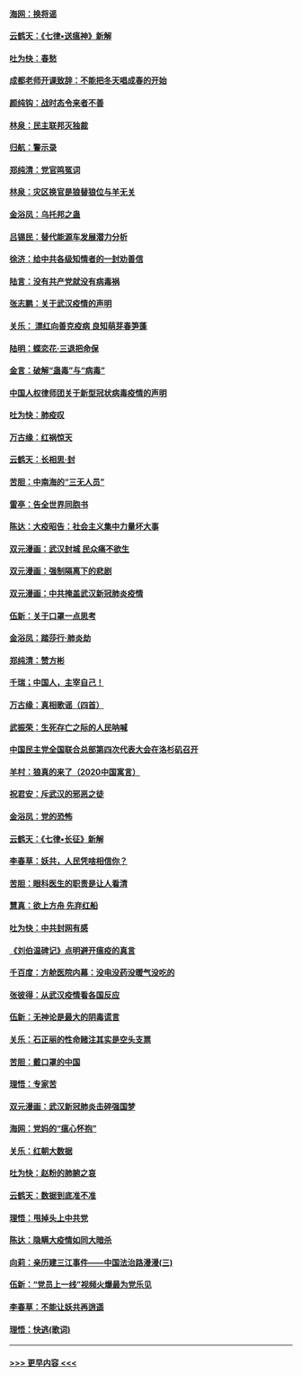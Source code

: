 #### [海网：换将谣](../pages/nsc993/n11873712.md?t=02171311) 
#### [云鹤天：《七律▪送瘟神》新解](../pages/nsc993/n11873598.md?t=02171311) 
#### [吐为快：春愁](../pages/nsc993/n11872801.md?t=02171311) 
#### [成都老师开课致辞：不能把冬天唱成春的开始](../pages/nsc993/n11872653.md?t=02171311) 
#### [颜纯钩：战时态令来者不善](../pages/nsc993/n11872011.md?t=02171311) 
#### [林泉：民主联邦灭独裁](../pages/nsc993/n11870998.md?t=02171311) 
#### [归航：警示录](../pages/nsc993/n11870963.md?t=02171311) 
#### [郑纯清：党官鸣冤词](../pages/nsc993/n11870938.md?t=02171311) 
#### [林泉：灾区换官是狼替狼位与羊无关](../pages/nsc993/n11870896.md?t=02171311) 
#### [金浴凤：乌托邦之蛊](../pages/nsc993/n11870879.md?t=02171311) 
#### [吕锡民：替代能源车发展潜力分析](../pages/nsc993/n11870656.md?t=02171311) 
#### [徐济：给中共各级知情者的一封劝善信](../pages/nsc993/n11868561.md?t=02171311) 
#### [陆言：没有共产党就没有病毒祸](../pages/nsc993/n11868232.md?t=02171311) 
#### [张志鹏：关于武汉疫情的声明](../pages/nsc993/n11867182.md?t=02171311) 
#### [关乐： 漂红向善克疫病 良知萌芽春笋蓬](../pages/nsc993/n11865710.md?t=02171311) 
#### [陆明：蝶恋花‧三退把命保](../pages/nsc993/n11865673.md?t=02171311) 
#### [金言：破解“蛊毒”与“病毒”](../pages/nsc993/n11864103.md?t=02171311) 
#### [中国人权律师团关于新型冠状病毒疫情的声明](../pages/nsc993/n11864249.md?t=02171311) 
#### [吐为快：肺疫叹](../pages/nsc993/n11864027.md?t=02171311) 
#### [万古缘：红祸惊天](../pages/nsc993/n11864079.md?t=02171311) 
#### [云鹤天：长相思‧封](../pages/nsc993/n11864006.md?t=02171311) 
#### [苦胆：中南海的“三无人员”](../pages/nsc993/n11862997.md?t=02171311) 
#### [雷亭：告全世界同胞书](../pages/nsc993/n11862572.md?t=02171311) 
#### [陈达：大疫昭告：社会主义集中力量坏大事](../pages/nsc993/n11859419.md?t=02171311) 
#### [双元漫画：武汉封城 民众痛不欲生](../pages/nsc993/n11859287.md?t=02171311) 
#### [双元漫画：强制隔离下的悲剧](../pages/nsc993/n11859244.md?t=02171311) 
#### [双元漫画：中共掩盖武汉新冠肺炎疫情](../pages/nsc993/n11858249.md?t=02171311) 
#### [伍新：关于口罩一点思考](../pages/nsc993/n11859195.md?t=02171311) 
#### [金浴凤：踏莎行‧肺炎劫](../pages/nsc993/n11858227.md?t=02171311) 
#### [郑纯清：赞方彬](../pages/nsc993/n11856803.md?t=02171311) 
#### [千瑞；中国人，主宰自己！](../pages/nsc993/n11856793.md?t=02171311) 
#### [万古缘：真相歌谣（四首）](../pages/nsc993/n11856263.md?t=02171311) 
#### [武振荣：生死存亡之际的人民呐喊](../pages/nsc993/n11856256.md?t=02171311) 
#### [中国民主党全国联合总部第四次代表大会在洛杉矶召开](../pages/nsc993/n11856344.md?t=02171311) 
#### [羊村：狼真的来了（2020中国寓言）](../pages/nsc993/n11856229.md?t=02171311) 
#### [祝君安：斥武汉的邪恶之徒](../pages/nsc993/n11855861.md?t=02171311) 
#### [金浴凤：党的恐怖](../pages/nsc993/n11855849.md?t=02171311) 
#### [云鹤天：《七律▪长征》新解](../pages/nsc993/n11855479.md?t=02171311) 
#### [李春草：妖共，人民凭啥相信你？](../pages/nsc993/n11855196.md?t=02171311) 
#### [苦胆：眼科医生的职责是让人看清](../pages/nsc993/n11853840.md?t=02171311) 
#### [慧真：欲上方舟 先弃红船](../pages/nsc993/n11853483.md?t=02171311) 
#### [吐为快：中共封网有感](../pages/nsc993/n11852575.md?t=02171311) 
#### [《刘伯温碑记》点明避开瘟疫的真言](../pages/nsc993/n11852128.md?t=02171311) 
#### [千百度：方舱医院内幕：没电没药没暖气没吃的](../pages/nsc993/n11850211.md?t=02171311) 
#### [张彼得：从武汉疫情看各国反应](../pages/nsc993/n11850102.md?t=02171311) 
#### [伍新：无神论是最大的阴毒谎言](../pages/nsc993/n11846129.md?t=02171311) 
#### [关乐：石正丽的性命赌注其实是空头支票](../pages/nsc993/n11846109.md?t=02171311) 
#### [苦胆：戴口罩的中国](../pages/nsc993/n11845576.md?t=02171311) 
#### [理悟：专家苦](../pages/nsc993/n11845564.md?t=02171311) 
#### [双元漫画：武汉新冠肺炎击碎强国梦](../pages/nsc993/n11843320.md?t=02171311) 
#### [海网：党妈的“瘟心怀抱”](../pages/nsc993/n11840740.md?t=02171311) 
#### [关乐：红朝大数据](../pages/nsc993/n11840675.md?t=02171311) 
#### [吐为快：赵粉的肺腑之哀](../pages/nsc993/n11840618.md?t=02171311) 
#### [云鹤天：数据到底准不准](../pages/nsc993/n11840325.md?t=02171311) 
#### [理悟：甩掉头上中共党](../pages/nsc993/n11838826.md?t=02171311) 
#### [陈达：隐瞒大疫情如同大暗杀](../pages/nsc993/n11838771.md?t=02171311) 
#### [向莉：亲历建三江事件——中国法治路漫漫(三)](../pages/nsc993/n11831825.md?t=02171311) 
#### [伍新：“党员上一线”视频火爆最为党乐见](../pages/nsc993/n11838200.md?t=02171311) 
#### [李春草：不能让妖共再逍遥](../pages/nsc993/n11838102.md?t=02171311) 
#### [理悟：快逃(歌词)](../pages/nsc993/n11838083.md?t=02171311) 

----
#### [ >>> 更早内容 <<< ](../indexes/nsc993-earlier.md)
